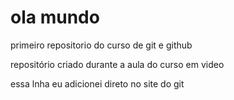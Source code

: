 # ola mundo
 primeiro repositorio do curso de git e github

 repositório criado durante a aula do curso em video
 
 essa lnha eu adicionei direto no site do git
